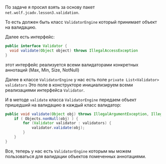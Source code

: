 
По задаче я просил взять за основу пакет `net.wolf.jcadv.lesson3.validation`.

То есть должен быть класс `ValidatorEngine` который принимает объект на валидацию.

Далее есть интерфейс:
```java
public interface Validator {
  void validate(Object object) throws IllegalAccessException
}
```
этот интерфейс реализуется всеми валидаторами конкретных аннотаций (Max, Min, Size, NotNull)

Далее в классе `ValidatorEngine` у нас есть поле
`private List<Validator> validators`
Это поле в конструкторе инициализируем всеми реализациями интерфейса `Validator`.

И в методе `validate` класса `ValidatorEngine`  передаем объект пришедший на валидацию в каждый класс валидатор:

```java
public void validate(Object obj) throws IllegalArgumentException, IllegalAccessException {
    if ( Objects.nonNull(obj) ) {
        for (Validator validator : validators) {
            validator.validate(obj); 
        }
    }
}
```

Все, теперь у нас есть `ValidatorEngine` которым мы можем пользоваться для валидации объектов помеченных аннотациями.
